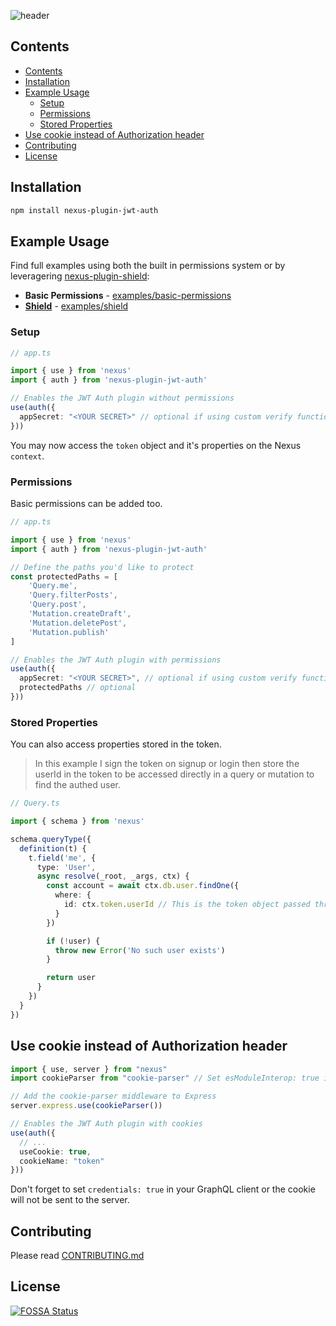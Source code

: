 ![header](https://user-images.githubusercontent.com/2769158/80298536-2796b180-8742-11ea-81c4-fcbcca851083.png)

## Contents

- [Contents](#contents)
- [Installation](#installation)
- [Example Usage](#example-usage)
  - [Setup](#setup)
  - [Permissions](#permissions)
  - [Stored Properties](#stored-properties)
- [Use cookie instead of Authorization header](#use-cookie-instead-of-authorization-header)
- [Contributing](#contributing)
- [License](#license)

## Installation

```sh
npm install nexus-plugin-jwt-auth
```

## Example Usage

Find full examples using both the built in permissions system or by leveragering [nexus-plugin-shield](https://github.com/lvauvillier/nexus-plugin-shield):

- **Basic Permissions** - [examples/basic-permissions](https://github.com/Camji55/nexus-plugin-jwt-auth/tree/master/examples/basic-permissions)
- **[Shield](https://github.com/lvauvillier/nexus-plugin-shield)** -  [examples/shield](https://github.com/Camji55/nexus-plugin-jwt-auth/tree/master/examples/shield)

### Setup

```typescript
// app.ts

import { use } from 'nexus'
import { auth } from 'nexus-plugin-jwt-auth'

// Enables the JWT Auth plugin without permissions
use(auth({
  appSecret: "<YOUR SECRET>" // optional if using custom verify function
}))
```

You may now access the `token` object and it's properties on the Nexus `context`.

### Permissions

Basic permissions can be added too.

```typescript
// app.ts

import { use } from 'nexus'
import { auth } from 'nexus-plugin-jwt-auth'

// Define the paths you'd like to protect
const protectedPaths = [
    'Query.me',
    'Query.filterPosts',
    'Query.post',
    'Mutation.createDraft',
    'Mutation.deletePost',
    'Mutation.publish'
]

// Enables the JWT Auth plugin with permissions
use(auth({
  appSecret: "<YOUR SECRET>", // optional if using custom verify function
  protectedPaths // optional
}))
```

### Stored Properties

You can also access properties stored in the token.

> In this example I sign the token on signup or login then store the userId in the token to be accessed directly in a query or mutation to find the authed user.

```typescript
// Query.ts

import { schema } from 'nexus'

schema.queryType({
  definition(t) {
    t.field('me', {
      type: 'User',
      async resolve(_root, _args, ctx) {
        const account = await ctx.db.user.findOne({
          where: {
            id: ctx.token.userId // This is the token object passed through the context
          }
        })

        if (!user) {
          throw new Error('No such user exists')
        }

        return user
      }
    })
  }
})
```

## Use cookie instead of Authorization header

```typescript
import { use, server } from "nexus"
import cookieParser from "cookie-parser" // Set esModuleInterop: true in tsconfig.json

// Add the cookie-parser middleware to Express
server.express.use(cookieParser())

// Enables the JWT Auth plugin with cookies
use(auth({
  // ...
  useCookie: true,
  cookieName: "token"
}))
```

Don't forget to set `credentials: true` in your GraphQL client or the cookie will not be sent to the server.

## Contributing

Please read [CONTRIBUTING.md](CONTRIBUTING.md)

## License

[![FOSSA Status](https://app.fossa.com/api/projects/git%2Bgithub.com%2FCamji55%2Fnexus-plugin-jwt-auth.svg?type=large)](https://app.fossa.com/projects/git%2Bgithub.com%2FCamji55%2Fnexus-plugin-jwt-auth?ref=badge_large)
